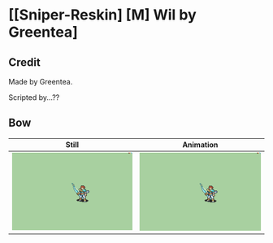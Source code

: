 # [\[Sniper-Reskin\] \[M\] Wil by Greentea]

## Credit

Made by Greentea.

Scripted by...??

## Bow

| Still | Animation |
| :---: | :-------: |
| ![Bow still](./Bow_000.png) | ![Bow animation](./Bow.gif) |
